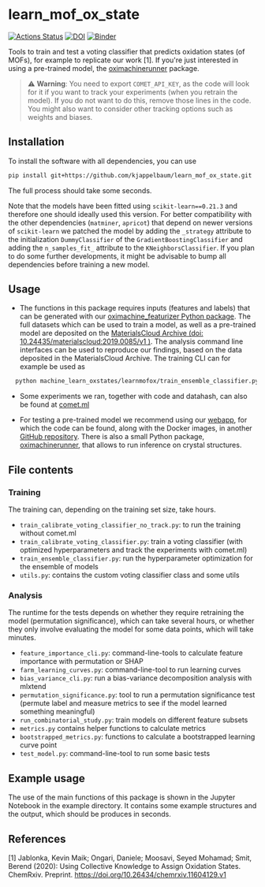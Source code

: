 # learn_mof_ox_state

[![Actions Status](https://github.com/kjappelbaum/learn_mof_ox_state/workflows/Python%20package/badge.svg)](https://github.com/kjappelbaum/learn_mof_ox_state/actions)
[![DOI](https://zenodo.org/badge/208837592.svg)](https://zenodo.org/badge/latestdoi/208837592)
[![Binder](https://mybinder.org/badge_logo.svg)](https://mybinder.org/v2/gh/kjappelbaum/learn_mof_ox_state/master?filepath=examples%2Fexample.ipynb)

Tools to train and test a voting classifier that predicts oxidation states (of MOFs), for example to replicate our work [1]. If you're just interested in using a pre-trained model, the [oximachinerunner](https://github.com/kjappelbaum/oximachinerunner) package.

> ⚠️ **Warning**: You need to export `COMET_API_KEY`, as the code will look for it if you want to track your experiments (when you retrain the model). If you do not want to do this, remove those lines in the code. You might also want to consider other tracking options such as weights and biases.

## Installation

To install the software with all dependencies, you can use

```bash
pip install git+https://github.com/kjappelbaum/learn_mof_ox_state.git
```

The full process should take some seconds.

Note that the models have been fitted using `scikit-learn==0.21.3` and therefore one should ideally used this version. For better compatibility with the other dependencies (`matminer`, `apricot`) that depend on newer versions of `scikit-learn` we patched the model by adding the `_strategy` attribute to the initialization `DummyClassifier` of the `GradientBoostingClassifier` and adding the `n_samples_fit_` attribute to the `KNeighborsClassifier`. If you plan to do some further developments, it might be advisable to bump all dependencies before training a new model.

## Usage

- The functions in this package requires inputs (features and labels) that can be generated with our [oximachine_featurizer Python package](https://github.com/kjappelbaum/mof_oxidation_states).
  The full datasets which can be used to train a model, as well as a pre-trained model are deposited on the [MaterialsCloud Archive (doi: 10.24435/materialscloud:2019.0085/v1 )](https://doi.org/10.24435/materialscloud:2019.0085/v1). The analysis command line interfaces can be used to reproduce our findings, based on the data deposited in the MaterialsCloud Archive. The training CLI can for example be used as

```bash
  python machine_learn_oxstates/learnmofox/train_ensemble_classifier.py {featurespath} {labelspath} {modelpath} {metricsoutpath} standard soft isotonic 40000 20 none --train_one_fold
```

- Some experiments we ran, together with code and datahash, can also be found at [comet.ml](https://www.comet.ml/kjappelbaum/mof-oxidation-states/view/)

- For testing a pre-trained model we recommend using our [webapp](https://go.epfl.ch/oximachine), for which the code can be found, along with the Docker images, in another [GitHub repository](http://github.com/kjappelbaum/oximachinetool). There is also a small Python package, [oximachinerunner](https://github.com/kjappelbaum/oximachinerunner), that allows to run inference on crystal structures.

## File contents

### Training

The training can, depending on the training set size, take hours.

- `train_calibrate_voting_classifier_no_track.py`: to run the training without comet.ml
- `train_calibrate_voting_classifier.py`: train a voting classifier (with optimized hyperparameters and track the experiments with comet.ml)
- `train_ensemble_classifier.py`: run the hyperparameter optimization for the ensemble of models
- `utils.py`: contains the custom voting classifier class and some utils

### Analysis

The runtime for the tests depends on whether they require retraining the model (permutation significance), which can take several hours, or whether they only involve evaluating the model for some data points, which will take minutes.

- `feature_importance_cli.py`: command-line-tools to calculate feature importance with permutation or SHAP
- `farm_learning_curves.py`: command-line-tool to run learning curves
- `bias_variance_cli.py`: run a bias-variance decomposition analysis with mlxtend
- `permutation_significance.py`: tool to run a permutation significance test (permute label and measure metrics to see if the model learned something meaningful)
- `run_combinatorial_study.py`: train models on different feature subsets
- `metrics.py` contains helper functions to calculate metrics
- `bootstrapped_metrics.py`: functions to calculate a bootstrapped learning curve point
- `test_model.py`: command-line-tool to run some basic tests

## Example usage

The use of the main functions of this package is shown in the Jupyter Notebook in the example directory.
It contains some example structures and the output, which should be produces in seconds.

## References

[1] Jablonka, Kevin Maik; Ongari, Daniele; Moosavi, Seyed Mohamad; Smit, Berend (2020): Using Collective Knowledge to Assign Oxidation States. ChemRxiv. Preprint. https://doi.org/10.26434/chemrxiv.11604129.v1
